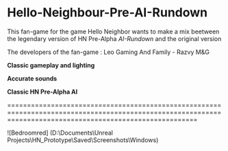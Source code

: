 # Hello-Neighbour-Pre-AI-Rundown
This fan-game for the game Hello Neighbor wants to make a mix beetween the legendary version of HN Pre-Alpha *AI-Rundown* and the original version

The developers of the fan-game :
Leo Gaming And Family - Razvy M&G

**Classic gameplay and lighting**

**Accurate sounds**

**Classic HN Pre-Alpha AI**

============================================================================================================================================================

![Bedroomred] (D:\Documents\Unreal Projects\HN_Prototype\Saved\Screenshots\Windows)
